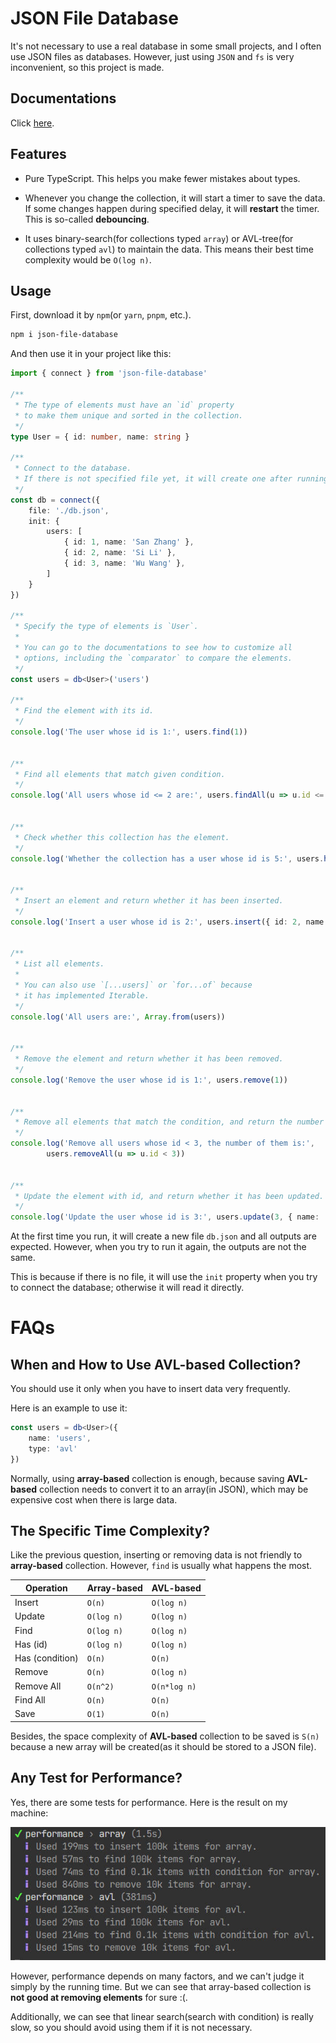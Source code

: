 # JSON File Database

It's not necessary to use a real database in some small projects, and I often use JSON files as databases. However, just using `JSON` and `fs` is very inconvenient, so this project is made.

## Documentations

Click [here](https://kifuan.github.io/json-file-database/modules.html).

## Features

+ Pure TypeScript. This helps you make fewer mistakes about types.

+ Whenever you change the collection, it will start a timer to save the data. If some changes happen during specified delay, it will **restart** the timer. This is so-called **debouncing**.

+ It uses binary-search(for collections typed `array`) or AVL-tree(for collections typed `avl`) to maintain the data. This means their best time complexity would be `O(log n)`.

## Usage

First, download it by `npm`(or `yarn`, `pnpm`, etc.).

```bash
npm i json-file-database
```

And then use it in your project like this:

```typescript
import { connect } from 'json-file-database'

/**
 * The type of elements must have an `id` property
 * to make them unique and sorted in the collection.
 */
type User = { id: number, name: string }

/**
 * Connect to the database.
 * If there is not specified file yet, it will create one after running this program.
 */
const db = connect({
    file: './db.json',
    init: {
        users: [
            { id: 1, name: 'San Zhang' },
            { id: 2, name: 'Si Li' },
            { id: 3, name: 'Wu Wang' },
        ]
    }
})

/**
 * Specify the type of elements is `User`.
 * 
 * You can go to the documentations to see how to customize all
 * options, including the `comparator` to compare the elements.
 */
const users = db<User>('users')

/**
 * Find the element with its id.
 */
console.log('The user whose id is 1:', users.find(1))


/**
 * Find all elements that match given condition.
 */
console.log('All users whose id <= 2 are:', users.findAll(u => u.id <= 2))


/**
 * Check whether this collection has the element.
 */
console.log('Whether the collection has a user whose id is 5:', users.has(5))


/**
 * Insert an element and return whether it has been inserted.
 */
console.log('Insert a user whose id is 2:', users.insert({ id: 2, name: 'Liu Zhao' }))


/**
 * List all elements.
 * 
 * You can also use `[...users]` or `for...of` because
 * it has implemented Iterable.
 */
console.log('All users are:', Array.from(users))


/**
 * Remove the element and return whether it has been removed.
 */
console.log('Remove the user whose id is 1:', users.remove(1))


/**
 * Remove all elements that match the condition, and return the number of them.
 */
console.log('Remove all users whose id < 3, the number of them is:',
        users.removeAll(u => u.id < 3)) 


/**
 * Update the element with id, and return whether it has been updated.
 */
console.log('Update the user whose id is 3:', users.update(3, { name: 'Liu Zhao' }))
```

At the first time you run, it will create a new file `db.json` and all outputs are expected. However, when you try to run it again, the outputs are not the same.

This is because if there is no file, it will use the `init` property when you try to connect the database; otherwise it will read it directly.

# FAQs

## When and How to Use AVL-based Collection?

You should use it only when you have to insert data very frequently.

Here is an example to use it:

```typescript
const users = db<User>({
    name: 'users',
    type: 'avl'
})
```

Normally, using **array-based** collection is enough, because saving **AVL-based** collection needs to convert it to an array(in JSON), which may be expensive cost when there is large data.

## The Specific Time Complexity?

Like the previous question, inserting or removing data is not friendly to **array-based** collection. However, `find` is usually what happens the most.

| Operation       | Array-based | AVL-based    |
| --------------- | ----------- | ------------ |
| Insert          | `O(n)`      | `O(log n)`   |
| Update          | `O(log n)`  | `O(log n)`   |
| Find            | `O(log n)`  | `O(log n)`   |
| Has (id)        | `O(log n)`  | `O(log n)`   |
| Has (condition) | `O(n)`      | `O(n)`       |
| Remove          | `O(n)`      | `O(log n)`   |
| Remove All      | `O(n^2)`    | `O(n*log n)` |
| Find All        | `O(n)`      | `O(n)`       |
| Save            | `O(1)`      | `O(n)`       |

Besides, the space complexity of **AVL-based** collection to be saved is `S(n)` because a new array will be created(as it should be stored to a JSON file).

## Any Test for Performance?

Yes, there are some tests for performance. Here is the result on my machine:

![The Result of Tests](https://github.com/kifuan/json-file-database/blob/HEAD/performance.jpg)

However, performance depends on many factors, and we can't judge it simply by the running time. But we can see that array-based collection is **not good at removing elements** for sure :(.

Additionally, we can see that linear search(search with condition) is really slow, so you should avoid using them if it is not necessary.